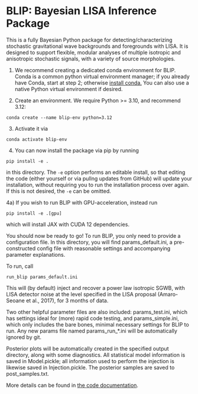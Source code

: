 #  BLIP: Bayesian LISA Inference Package

This is a fully Bayesian Python package for detecting/characterizing stochastic gravitational wave backgrounds and foregrounds with LISA. It is designed to support flexible, modular analyses of multiple isotropic and anisotropic stochastic signals, with a variety of source morphologies.


1) We recommend creating a dedicated conda environment for BLIP. Conda is a common python virtual environment manager; if you already have Conda, start at step 2; otherwise [install conda.](https://docs.conda.io/projects/conda/en/latest/user-guide/install/) You can also use a native Python virtual environment if desired.

2) Create an environment. We require Python >= 3.10, and recommend 3.12:

`conda create --name blip-env python=3.12`


3) Activate it via

`conda activate blip-env`

4) You can now install the package via pip by running

`pip install -e .`

in this directory. The `-e` option performs an editable install, so that editing the code (either yourself or via pullng updates from GitHub) will update your installation, without requiring you to run the installation process over again. If this is not desired, the `-e` can be omitted.

4a) If you wish to run BLIP with GPU-acceleration, instead run

`pip install -e .[gpu]`

which will install JAX with CUDA 12 dependencies.

You should now be ready to go! To run BLIP, you only need to provide a configuration file. In this directory, you will find params_default.ini, a pre-constructed config file with reasonable settings and accompanying parameter explanations.

To run, call

`run_blip params_default.ini`

This will (by default) inject and recover a power law isotropic SGWB, with LISA detector noise at the level specified in the LISA proposal (Amaro-Seoane et al., 2017), for 3 months of data.

Two other helpful parameter files are also included: params_test.ini, which has settings ideal for (more) rapid code testing, and params_simple.ini, which only includes the bare bones, minimal necessary settings for BLIP to run. Any new params file named params_run_*.ini will be automatically ignored by git.

Posterior plots will be automatically created in the specified output directory, along with some diagnostics. All statistical model information is saved in Model.pickle; all information used to perform the injection is likewise saved in Injection.pickle. The posterior samples are saved to post_samples.txt.

More details can be found in [the code documentation](https://blip.readthedocs.io/en/latest/).